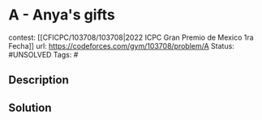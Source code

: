 # A - Anya's gifts

contest: [[CFICPC/103708/103708|2022 ICPC Gran Premio de Mexico 1ra Fecha]]
url: https://codeforces.com/gym/103708/problem/A
Status: #UNSOLVED
Tags: #

## Description

## Solution

